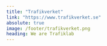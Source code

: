 ```yaml
---
title: "Trafikverket"
link: "https://www.trafikverket.se"
absolute: true
image: /footer/trafikverket.png
heading: We are Trafiklab
---
```

